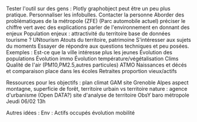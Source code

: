 Tester l'outil sur des gens :
Plotly graphobject peut être un peu plus pratique.
Personnaliser les infobulles.
Contacter la personne
    Aborder des problématiques de la métropole (ZFE) (Parc automobile actuel)
    préciser le chiffre vert avec des explications
    parler de l'environnement en donnant des enjeux
    Population enjeux : attractivité du territoire
    base de données tourisme ? UNtourism
    Atouts du territoire, patrimoine
S'intéresser aux sujets du moments
Essayer de répondre aux questions techniques et peu posées.
Exemples :
    Est-ce que la ville intéresse plus les jeunes
    Évolution des populations
    Évolution immo
    Évolution température/végétalisation
    Clims
    Qualité de l'air (PM10,PM2.5,autres particules) ATMO
    Naissances et décés et comparaison place dans les écoles
    Retraites proportion vieux/actifs

Ressources pour les objectifs :
    plan climat GAM
    site Grenoble Alpes
    aspect montagne, superficie de forêt, territoire urbain vs territoire nature : agence d'urbanisme (Open DATA?)
    site d'analyse de territoire ObsY
    baro métropole
Jeudi 06/02 13h


Autres idées :
    Env : 
        Actifs occupés évolution mobilité